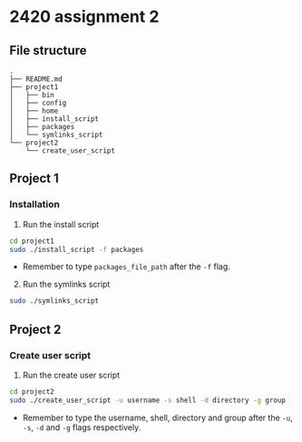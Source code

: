 # 2420 assignment 2

## File structure
```
. 
├── README.md
├── project1
│   ├── bin
│   ├── config
│   ├── home
│   ├── install_script
│   ├── packages
│   └── symlinks_script
└── project2
    └── create_user_script
```

## Project 1
### Installation
1. Run the install script
```bash
cd project1
sudo ./install_script -f packages
```
- Remember to type `packages_file_path` after the `-f` flag.  

2. Run the symlinks script
```bash
sudo ./symlinks_script
```

## Project 2
### Create user script
1. Run the create user script
```bash
cd project2
sudo ./create_user_script -u username -s shell -d directory -g group
```
- Remember to type the username, shell, directory and group after the `-u`, `-s`, `-d` and `-g` flags respectively.
